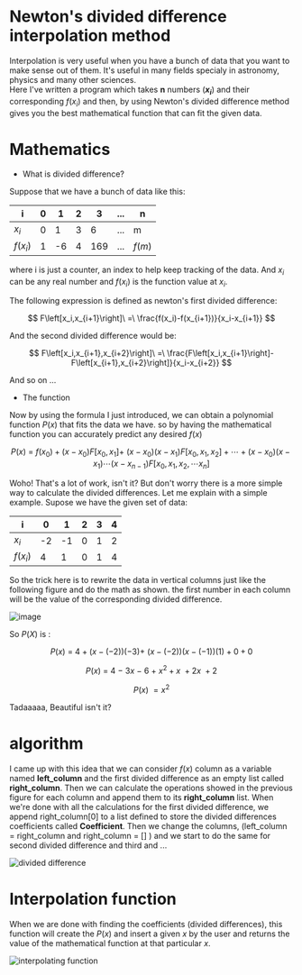 # Newton's divided difference interpolation method

Interpolation is very useful when you have a bunch of data that you want to make sense out of them. It's useful in many fields specialy in astronomy, physics and many other sciences.<br />
Here I've written a program which takes **n** numbers (**$x_i$**) and their corresponding $f(x_i)$  and then, by using Newton's divided difference method gives you the best mathematical function that can fit the given data.

# Mathematics
* What is divided difference?
  
Suppose that we have a bunch of data like this:
  
| i | 0 | 1 | 2 | 3 | ... | n |
| ------------- | ------------- | ------------- | ------------- | ------------- | ------------- | ------------- |
| $x_i$ | 0 | 1 | 3 | 6 |... | m |
| $f(x_i)$ | 1 | -6 | 4 | 169 | ... | $f(m)$ |

where i is just a counter, an index to help keep tracking of the data. And $x_i$ can be any real number and $f(x_i)$ is the function value at $x_i$.

The following expression is defined as newton's first divided difference:

$$ F\left[x_i,x_{i+1}\right]\ =\ \frac{f(x_i)-f(x_{i+1})}{x_i-x_{i+1}} $$

And the second divided difference would be:

$$ F\left[x_i,x_{i+1},x_{i+2}\right]\ =\ \frac{F\left[x_i,x_{i+1}\right]-F\left[x_{i+1},x_{i+2}\right]}{x_i-x_{i+2}} $$

And so on ...

* The function

Now by using the formula I just introduced, we can obtain a polynomial function $P(x)$ that fits the data we have. so by having the mathematical function you can accurately predict any desired $f(x)$ 

$$ P(x)\ =\ f(x_0)+(x-x_0)F\left[x_0,x_1\right]+\ (x-x_0)(x-x_1)F\left[x_0,x_1,x_2\right]+\cdots+(x-x_0)(x-x_1)\cdots(x-x_{n-1})F\left[x_0,x_1,x_2,\cdots x_n\right] $$


Woho! That's a lot of work, isn't it? But don't worry there is a more simple way to calculate the divided differences. Let me explain with a simple example. Supose we have the given set of data:

| i | 0 | 1 | 2 | 3 | 4 |
| ------------- | ------------- | ------------- | ------------- | ------------- | ------------- |
| $x_i$ | -2 | -1 | 0 | 1 | 2 |
| $f(x_i)$ | 4 | 1 | 0 | 1 | 4 |

So the trick here is to rewrite the data in vertical columns just like the following figure and do the math as shown. the first number in each column will be the value of the corresponding divided difference.

![image](https://github.com/Karen-Najafzadeh/Numerical-Calculations/assets/106056574/bdc3ff69-d33a-4f8e-8d79-3f31bfbb7427)

So $P(X)$ is :

$$ P(x)\ =\ 4+(x-(-2))(-3)+\ (x-(-2))(x-(-1))(1)+0+0 $$

$$ P(x)\ =\ 4\ -\ 3x\ -\ 6\ +\ x^2+x\ +2x\ +2 $$

$$ P(x)\ =x^2 $$

Tadaaaaa, Beautiful isn't it?

# algorithm
I came up with this idea that we can consider $f(x)$ column as a variable named **left_column** and the first divided difference as an empty list called **right_column**. Then we can calculate the operations showed in the previous figure for each column and append them to its **right_column** list. When we're done with all the calculations for the first divided difference, we append right_column[0] to a list defined to store the divided differences coefficients called **Coefficient**. Then we change the columns, (left_column = right_column and right_column = [] ) and we start to do the same for second divided difference and third and ...

![divided difference](https://github.com/Karen-Najafzadeh/Numerical-Calculations/assets/106056574/d1e85c1c-1c3f-4b89-978a-8933e9578267)

# Interpolation function
When we are done with finding the coefficients (divided differences), this function will create the $P(x)$ and insert a given $x$ by the user and returns the value of the mathematical function at that particular $x$.

![interpolating function](https://github.com/Karen-Najafzadeh/Numerical-Calculations/assets/106056574/d86b92f9-1a32-4d90-b442-bb52499136d9)
